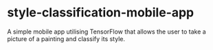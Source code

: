 # style-classification-mobile-app
A simple mobile app utilising TensorFlow that allows the user to take a picture of a painting and classify its style. 
